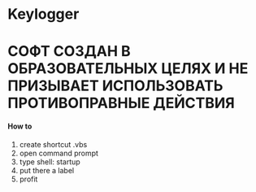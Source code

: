 # Keylogger
<h1 color = "red"> СОФТ СОЗДАН В ОБРАЗОВАТЕЛЬНЫХ ЦЕЛЯХ И НЕ ПРИЗЫВАЕТ ИСПОЛЬЗОВАТЬ ПРОТИВОПРАВНЫЕ ДЕЙСТВИЯ</h1>
<h4>How to</h4>

<ol>
  
<li>create shortcut .vbs</li>
<li>open command prompt</li>
<li>type shell: startup</li>
<li>put there a label</li>
<li>profit</li>
  
  </ol>
